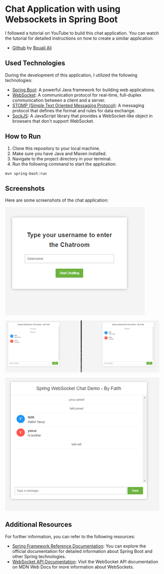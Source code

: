 # Chat Application with using Websockets in Spring Boot

I followed a tutorial on YouTube to build this chat application. You can watch the tutorial for detailed instructions on how to create a similar application:

- [Github](https://github.com/ali-bouali/spring-boot-websocket-chat-app) by [Bouali Ali](https://www.youtube.com/watch?v=TywlS9iAZCM&t=3134s)

## Used Technologies

During the development of this application, I utilized the following technologies:

- [Spring Boot](https://spring.io/projects/spring-boot): A powerful Java framework for building web applications.
- [WebSocket](https://spring.io/guides/gs/messaging-stomp-websocket/): A communication protocol for real-time, full-duplex communication between a client and a server.
- [STOMP (Simple Text Oriented Messaging Protocol)](https://stomp.github.io/): A messaging protocol that defines the format and rules for data exchange.
- [SockJS](https://github.com/sockjs/sockjs-client): A JavaScript library that provides a WebSocket-like object in browsers that don't support WebSocket.

## How to Run

1. Clone this repository to your local machine.
2. Make sure you have Java and Maven installed.
3. Navigate to the project directory in your terminal.
4. Run the following command to start the application:

```maven
mvn spring-boot:run
```
## Screenshots

Here are some screenshots of the chat application:

![Screenshot 2](https://github.com/MuhammetFatihAktug/websockets-chat-app/blob/master/src/main/resources/static/img/5.PNG)

![Screenshot 1](https://github.com/MuhammetFatihAktug/websockets-chat-app/blob/master/src/main/resources/static/img/2new.PNG)

![Screenshot 2](https://github.com/MuhammetFatihAktug/websockets-chat-app/blob/master/src/main/resources/static/img/3new.PNG)


## Additional Resources

For further information, you can refer to the following resources:

- [Spring Framework Reference Documentation](https://spring.io/projects/spring-framework): You can explore the official documentation for detailed information about Spring Boot and other Spring technologies.
- [WebSocket API Documentation](https://developer.mozilla.org/en-US/docs/Web/API/WebSockets_API): Visit the WebSocket API documentation on MDN Web Docs for more information about WebSockets.

